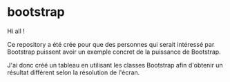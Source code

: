 # bootstrap

Hi all !

Ce repository a été crée pour que des personnes qui serait intéressé par Bootstrap puissent avoir un exemple concret de la puissance de Bootstrap.

J'ai donc créé un tableau en utilisant les classes Bootstrap afin d'obtenir un résultat différent selon la résolution de l'écran.
